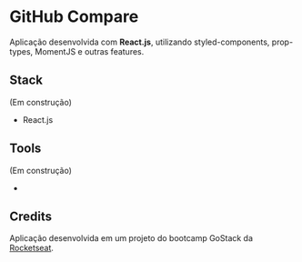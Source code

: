 # GitHub Compare

Aplicação desenvolvida com **React.js**, utilizando styled-components, prop-types, MomentJS e outras features.

## Stack

(Em construção)

- React.js

## Tools

(Em construção)

-

## Credits

Aplicação desenvolvida em um projeto do bootcamp GoStack da [Rocketseat](https://github.com/rocketseat).
